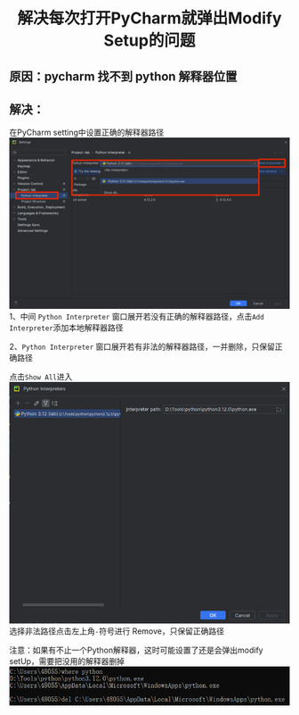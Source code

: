 <div align="center">
    <h1>解决每次打开PyCharm就弹出Modify Setup的问题</h1>

<h2></h2>
</div>

## 原因：pycharm 找不到 python 解释器位置
## 解决：
在PyCharm setting中设置正确的解释器路径
![Alt text](%7BED6E0F0C-8244-40d6-87C3-980099AFD30F%7D.png)
1、中间 `Python Interpreter` 窗口展开若没有正确的解释器路径，点击`Add Interpreter`添加本地解释器路径

2、`Python Interpreter` 窗口展开若有非法的解释器路径，一并删除，只保留正确路径

点击`Show All`进入
![Alt text](%7B6723B975-86DB-4710-BF72-15D1E6B6C68E%7D.png)
选择非法路径点击左上角`-`符号进行 Remove，只保留正确路径

注意：如果有不止一个Python解释器，这时可能设置了还是会弹出modify setUp，需要把没用的解释器删掉
![Alt text](%7B0A9CA222-A031-4b13-9169-BB22791C1E1A%7D.png)

